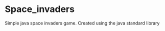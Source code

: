 Space_invaders
==============

Simple java space invaders game. Created using the java standard library
